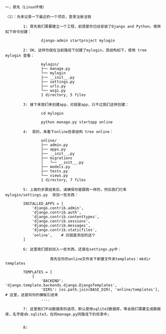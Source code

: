     一，首先（Linux环境）

    （1）：先来记录一下最近的一个项目，登录注册注销

            1: 首先我们需要建立一个工程，前提是你已经安装了Django and Python，使用如下命令创建：

                    django-admin startproject mylogin

            2: OK，这样你就在当前路径下创建了mylogin，其结构如下，使用 tree mylogin 查看：

                    mylogin/
                    ├── manage.py
                    └── mylogin
                    ├── __init__.py
                    ├── settings.py
                    ├── urls.py
                    └── wsgi.py
                    1 directory, 5 files

            3: 接下来我们来创建app，对就是app，只不过我们这样创建：

                    cd mylogin

                    python manage.py startapp online

            4:  恩的，来看下online目录结构 tree online：

                    online/
                    ├── admin.py
                    ├── apps.py
                    ├── __init__.py
                    ├── migrations
                    │   └── __init__.py
                    ├── models.py
                    ├── tests.py
                    └── views.py
                    1 directory, 7 files

            5: 上面的步骤结束后，请确保你是跟我一样的，然后我们打来 mylogin/settings.py  添加一些东西：        

            INSTALLED_APPS = [
                'django.contrib.admin',
                'django.contrib.auth',
                'django.contrib.contenttypes',
                'django.contrib.sessions',
                'django.contrib.messages',
                'django.contrib.staticfiles',
                'online',    # 对就是添加的这个
            ]

            6: 这里我们提前加入一些东西，还是在settings.py中：

                        首先在你的online文件夹下新建文件夹templates：mkdir  templates

            TEMPLATES = [
                {
                    'BACKEND': 'django.template.backends.django.DjangoTemplates',
                    'DIRS': [os.path.join(BASE_DIR), 'online/templates'],    # 这里，这是将你的模板引进来
                    ....

            7: 这里我们不动数据库的选项，默认使用sqlite3数据库，等会我们需要生成数据库，名字是db.sqlite3，在同manage.py同路径下的目录中;


            8: 
